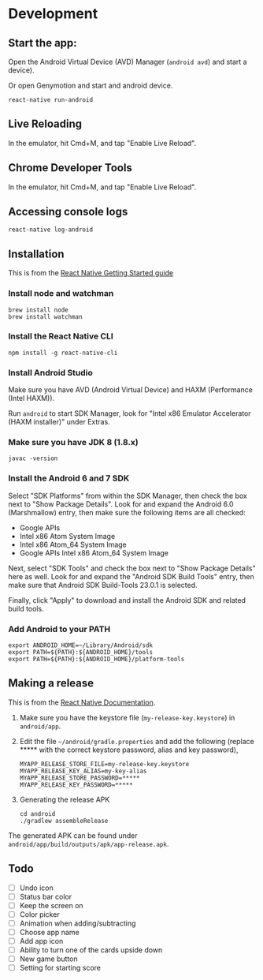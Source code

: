 # Development

## Start the app:

Open the Android Virtual Device (AVD) Manager (`android avd`) and start a device).

Or open Genymotion and start and android device.

```
react-native run-android
```

## Live Reloading

In the emulator, hit Cmd+M, and tap "Enable Live Reload".

## Chrome Developer Tools

In the emulator, hit Cmd+M, and tap "Enable Live Reload".

## Accessing console logs

```
react-native log-android
```

## Installation

This is from the [React Native Getting Started guide](http://facebook.github.io/react-native/docs/getting-started.html)

### Install node and watchman

```
brew install node
brew install watchman
```

### Install the React Native CLI

```
npm install -g react-native-cli
```

### Install Android Studio

Make sure you have AVD (Android Virtual Device) and HAXM (Performance (Intel HAXM)).

Run `android` to start SDK Manager, look for "Intel x86 Emulator Accelerator (HAXM installer)" under Extras.

### Make sure you have JDK 8 (1.8.x)

```
javac -version
```

### Install the Android 6 and 7 SDK

Select "SDK Platforms" from within the SDK Manager, then check the box next to "Show Package Details". Look for and expand the Android 6.0 (Marshmallow) entry, then make sure the following items are all checked:

- Google APIs
- Intel x86 Atom System Image
- Intel x86 Atom_64 System Image
- Google APIs Intel x86 Atom_64 System Image

Next, select "SDK Tools" and check the box next to "Show Package Details" here as well. Look for and expand the "Android SDK Build Tools" entry, then make sure that Android SDK Build-Tools 23.0.1 is selected.

Finally, click "Apply" to download and install the Android SDK and related build tools.

### Add Android to your PATH

```
export ANDROID_HOME=~/Library/Android/sdk
export PATH=${PATH}:${ANDROID_HOME}/tools
export PATH=${PATH}:${ANDROID_HOME}/platform-tools
```

## Making a release

This is from the [React Native Documentation](http://facebook.github.io/react-native/docs/signed-apk-android.html).

1. Make sure you have the keystore file (`my-release-key.keystore`) in `android/app`.
1. Edit the file `~/android/gradle.properties` and add the following (replace ***** with the correct keystore password, alias and key password),

    ```
    MYAPP_RELEASE_STORE_FILE=my-release-key.keystore
    MYAPP_RELEASE_KEY_ALIAS=my-key-alias
    MYAPP_RELEASE_STORE_PASSWORD=*****
    MYAPP_RELEASE_KEY_PASSWORD=*****
    ```

1. Generating the release APK

    ```
    cd android
    ./gradlew assembleRelease
    ```

The generated APK can be found under `android/app/build/outputs/apk/app-release.apk`.

## Todo

- [ ] Undo icon
- [ ] Status bar color
- [ ] Keep the screen on
- [ ] Color picker
- [ ] Animation when adding/subtracting
- [ ] Choose app name
- [ ] Add app icon
- [ ] Ability to turn one of the cards upside down
- [ ] New game button
- [ ] Setting for starting score
